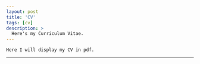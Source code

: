 ```yaml
---
layout: post
title: 'CV'
tags: [cv]
description: >
  Here's my Curriculum Vitae.
---
```


	Here I will display my CV in pdf.




***

